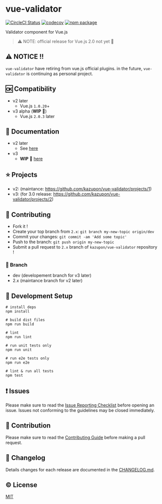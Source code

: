 # vue-validator

[![CircleCI Status](https://circleci.com/gh/kazupon/vue-validator/tree/dev.svg?style=shield&circle-token=36fad1862fbb44da91a28217df8fba769d6d1ce7)](https://circleci.com/gh/kazupon/vue-validator/tree/dev)
[![codecov](https://codecov.io/gh/kazupon/vue-validator/branch/dev/graph/badge.svg)](https://codecov.io/gh)
[![npm package](https://img.shields.io/npm/v/vue-validator.svg)](https://www.npmjs.com/package/vue-validator)

Validator component for Vue.js

>:warning: NOTE: official release for Vue.js 2.0 not yet :construction:

## :warning: NOTICE !!
`vue-validator` have retiring from vue.js official plugins. in the future, `vue-validator` is continuing as personal project.

## :ok: Compatibility
- v2 later
    - Vue.js `1.0.20`+
- v3 alpha (**WIP** :construction:)
    - Vue.js `2.0.3` later

## :book: Documentation
- v2 later
    - See [here](http://kazupon.github.io/vue-validator/)
- v3
    - **WIP** :construction: [here](https://kazupon.github.io/vue-validator/)

## :star: Projects
- v2: (maintance: https://github.com/kazupon/vue-validator/projects/1)
- v3: (for 3.0 release: https://github.com/kazupon/vue-validator/projects/2)

## :muscle: Contributing
- Fork it !
- Create your top branch from `2.x`: `git branch my-new-topic origin/dev`
- Commit your changes: `git commit -am 'Add some topic'`
- Push to the branch: `git push origin my-new-topic`
- Submit a pull request to `2.x` branch of `kazupon/vue-validator` repository !

### :leaves: Branch
- dev (developement branch for v3 later)
- 2.x (maintance branch for v2 later)


## :hammer: Development Setup

    # install deps
    npm install

    # build dist files
    npm run build

    # lint
    npm run lint

    # run unit tests only
    npm run unit

    # run e2e tests only
    npm run e2e

    # lint & run all tests
    npm test


## :exclamation: Issues

Please make sure to read the [Issue Reporting Checklist](https://github.com/vuejs/vue/blob/dev/.github/CONTRIBUTING.md#issue-reporting-guidelines) before opening an issue. Issues not conforming to the guidelines may be closed immediately.


## :rocket: Contribution

Please make sure to read the [Contributing Guide](https://github.com/vuejs/vue/blob/dev/.github/CONTRIBUTING.md) before making a pull request.


## :scroll: Changelog

Details changes for each release are documented in the [CHANGELOG.md](https://github.com/kazupon/vue-validator/blob/dev/CHANGELOG.md).


## :copyright: License

[MIT](http://opensource.org/licenses/MIT)
